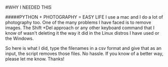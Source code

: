 #WHY I NEEDED THIS

#####PYTHON + PHOTOGRAPHY = EASY LIFE
I use a mac and I do a lot of photography too. One of the many problems I have faced is to remove images. The Shift +Del approach or any other keyboard command that I know of wasn't deleting it the way it did in the Linux distros I have used or the Windows.

So here is what I did, type the filenames in a csv format and give that as an input, the script removes those files. No hassle. If you know of a better way, please let me know. Thanks!
